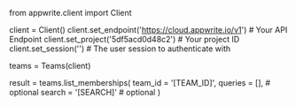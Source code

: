 from appwrite.client import Client

client = Client()
client.set_endpoint('https://cloud.appwrite.io/v1') # Your API Endpoint
client.set_project('5df5acd0d48c2') # Your project ID
client.set_session('') # The user session to authenticate with

teams = Teams(client)

result = teams.list_memberships(
    team_id = '[TEAM_ID]',
    queries = [], # optional
    search = '[SEARCH]' # optional
)
